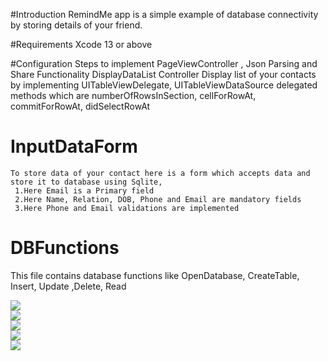 

#Introduction
RemindMe app is a simple example of database connectivity by storing details of your friend.

#Requirements
Xcode 13 or above


#Configuration
Steps to implement PageViewController , Json Parsing and Share Functionality
DisplayDataList Controller
Display list of your contacts by implementing UITableViewDelegate, UITableViewDataSource delegated methods which are numberOfRowsInSection, cellForRowAt, commitForRowAt, didSelectRowAt


# InputDataForm
    
    To store data of your contact here is a form which accepts data and store it to database using Sqlite,
     1.Here Email is a Primary field
     2.Here Name, Relation, DOB, Phone and Email are mandatory fields
     3.Here Phone and Email validations are implemented 

# DBFunctions
This file contains database functions like OpenDatabase, CreateTable, Insert, Update ,Delete, Read

![](image1.png)  
![](image2.png)   
![](image3.png)  
![](image4.png)  
![](image5.png)

